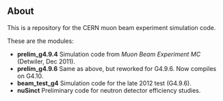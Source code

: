 About
-----

This is a repository for the CERN muon beam experiment simulation code.

These are the modules:

* **prelim_g4.9.4** Simulation code from _Muon Beam Experiment MC_ (Detwiler, Dec 2011).  
* **prelim_g4.9.6** Same as above, but reworked for G4.9.6. Now compiles on G4.10. 
* **beam_test_g4** Simulation code for the late 2012 test (G4.9.6).
* **nuSinct** Preliminary code for neutron detector efficiency studies.
